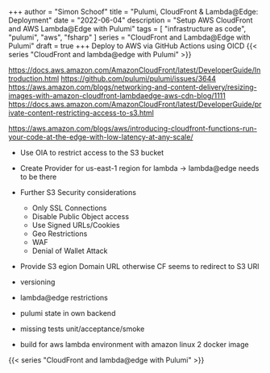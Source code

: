 +++
author = "Simon Schoof"
title = "Pulumi, CloudFront & Lambda@Edge: Deployment"
date = "2022-06-04"
description = "Setup AWS CloudFront and AWS Lambda@Edge with Pulumi"
tags = [
    "infrastructure as code", 
    "pulumi",
    "aws",
    "fsharp"
]
series = "CloudFront and Lambda@Edge with Pulumi"
draft = true
+++
Deploy to AWS via GitHub Actions using OICD
{{< series "CloudFront and lambda@edge with Pulumi" >}} 

https://docs.aws.amazon.com/AmazonCloudFront/latest/DeveloperGuide/Introduction.html
https://github.com/pulumi/pulumi/issues/3644
https://aws.amazon.com/blogs/networking-and-content-delivery/resizing-images-with-amazon-cloudfront-lambdaedge-aws-cdn-blog/1111
https://docs.aws.amazon.com/AmazonCloudFront/latest/DeveloperGuide/private-content-restricting-access-to-s3.html

https://aws.amazon.com/blogs/aws/introducing-cloudfront-functions-run-your-code-at-the-edge-with-low-latency-at-any-scale/

* Use OIA to restrict access to the S3 bucket

* Create Provider for us-east-1 region for lambda -> lambda@edge needs to be there

* Further S3 Security considerations
  * Only SSL Connections
  * Disable Public Object access
  * Use Signed URLs/Cookies
  * Geo Restrictions
  * WAF
  * Denial of Wallet Attack

* Provide S3 egion Domain URL otherwise CF seems to redirect to S3 URl

* versioning
* lambda@edge restrictions
* pulumi state in own backend 
* missing tests unit/acceptance/smoke
* build for aws lambda environment with amazon linux 2 docker image

{{< series "CloudFront and lambda@edge with Pulumi" >}}

